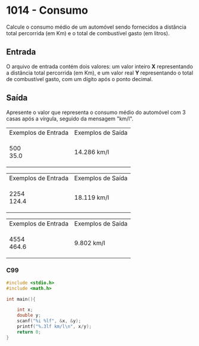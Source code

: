 <html>
  <body style="padding: 10px 0px">
    <div class="header">
      <h1>1014 - Consumo</h1>
      <div class="problem">
        <div class="description">
          <p>
            Calcule o consumo médio de um automóvel sendo fornecidos a distância
            total percorrida (em Km) e o total de combustível gasto (em litros).
          </p>
        </div>
        <h2>Entrada</h2>
        <div class="input">
          <p>
            O arquivo de entrada contém dois valores: um valor inteiro
            <strong>X</strong> representando a distância total percorrida (em
            Km), e um valor real <strong>Y </strong>representando o total de
            combustível gasto, com um dígito após o ponto decimal.
          </p>
        </div>
        <h2>Saída</h2>
        <div class="output">
          <p>
            Apresente o valor que representa o consumo médio do automóvel com 3
            casas após a vírgula, seguido da mensagem "km/l".
          </p>
        </div>
        <div class="both"></div>
        <table>
          <tbody>
            <tr>
              <td>Exemplos de Entrada</td>
              <td>Exemplos de Saída</td>
            </tr>
            <tr>
              <td class="division">
                <p>
                  500<br />
                  35.0
                </p>
              </td>
              <td>
                <p>14.286 km/l</p>
              </td>
            </tr>
          </tbody>
        </table>
        <table>
          <tbody>
            <tr>
              <td>Exemplos de Entrada</td>
              <td>Exemplos de Saída</td>
            </tr>
            <tr>
              <td class="division">
                <p>
                  2254<br />
                  124.4
                </p>
              </td>
              <td>
                <p>18.119 km/l</p>
              </td>
            </tr>
          </tbody>
        </table>
        <table>
          <tbody>
            <tr>
              <td>Exemplos de Entrada</td>
              <td>Exemplos de Saída</td>
            </tr>
            <tr>
              <td class="division">
                <p>
                  4554<br />
                  464.6
                </p>
              </td>
              <td>
                <p>9.802 km/l</p>
              </td>
            </tr>
          </tbody>
        </table>
      </div>
    </div>
  </body>
</html>

### C99

```c
#include <stdio.h>
#include <math.h>

int main(){

    int x;
    double y;
    scanf("%i %lf", &x, &y);
    printf("%.3lf km/l\n", x/y);
    return 0;
}
```
